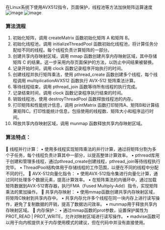 在Linux系统下使用AVX512指令，页面保护，线程池等方法加快矩阵运算速度
![image](https://github.com/user-attachments/assets/4b1955da-bd0d-4737-93f4-e824d25dc7f1)
![image](https://github.com/user-attachments/assets/8b89cd2b-2d35-41d6-984e-cd64fcd34284)

### 算法流程
1.	初始化矩阵，调用 createMatrix 函数初始化矩阵 A 和矩阵 B。
2.	初始化线程池，调用 initializeThreadPool 函数初始化线程池，将计算任务分配给不同的线程。每个线程负责计算矩阵的一部分。
3.	创建共享内存映射区域，调用 mmap 函数创建共享内存映射区域，其中存储矩阵 C 的结果。这一步采用内存页面保护的方法，以防止中间结果被替换。
4.	记录开始时间，调用 clock 函数记录程序开始执行的时间。
5.	创建线程并执行矩阵乘法，使用 pthread_create 函数创建多个线程，每个线程调用 multiplicationAVX512 函数执行 AVX-512 矩阵乘法计算。
6.	等待线程结束，调用 pthread_join 函数等待所有线程的执行完成。
7.	记录结束时间，调用 clock 函数记录程序执行结束的时间。
8.	销毁线程池，使用 destroyThreadPool 函数释放线程池的内存。
9.	打印矩阵和性能统计信息，调用 printMatrix 函数打印矩阵A、矩阵B和计算结果矩阵C。打印性能统计信息，包括使用的线程数、矩阵大小和程序运行时间。
10.	释放共享内存映射区域，调用 munmap 函数释放共享内存映射区域。
### 算法特点：
	线程并行计算：
  •	使用多线程实现矩阵乘法的并行计算，通过将矩阵分割为多个子任务，每个线程负责计算其中一部分，以提高整体计算效率。
  •	pthread库用于创建和管理多线程，通过pthread_create创建线程，pthread_join等待线程执行完毕。
  •	ThreadPool结构体用于存储线程的工作范围，以便在不同的线程中分配不同的行。
	AVX-512向量化指令：
  •	使用AVX-512指令集进行向量化计算，通过同时处理多个数据元素，提高计算效率。
  •	在矩阵乘法的内循环中，通过加载矩阵数据到AVX-512寄存器，执行FMA（Fused Multiply-Add）指令，实现矩阵乘法的累加操作。
	共享内存映射：
  •	使用mmap函数创建共享内存映射区域，将矩阵C映射到共享内存中。
  •	共享内存允许多个线程在同一块内存上进行读写操作，避免了复制数据的开销，提高了数据访问效率。
  •	munmap用于释放共享内存映射区域。
	内存保护：
  •	通过mmap函数的prot参数，设置保护属性为PROT_READ | PROT_WRITE，允许对映射区域进行读写操作。
  •	madvise函数可以用于向内核提供关于内存使用模式的建议，但在代码中并没有直接使用。
